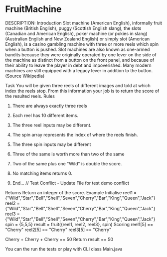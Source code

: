# FruitMachine

DESCRIPTION:
Introduction
Slot machine (American English), informally fruit machine (British English), puggy (Scottish English slang), the slots (Canadian and American English), poker machine (or pokies in slang) (Australian English and New Zealand English) or simply slot (American English), is a casino gambling machine with three or more reels which spin when a button is pushed. Slot machines are also known as one-armed bandits because they were originally operated by one lever on the side of the machine as distinct from a button on the front panel, and because of their ability to leave the player in debt and impoverished. Many modern machines are still equipped with a legacy lever in addition to the button. (Source Wikipedia)

Task
You will be given three reels of different images and told at which index the reels stop. From this information your job is to return the score of the resulted reels.
Rules
1. There are always exactly three reels

2. Each reel has 10 different items.

3. The three reel inputs may be different.

4. The spin array represents the index of where the reels finish.

5. The three spin inputs may be different

6. Three of the same is worth more than two of the same

7. Two of the same plus one "Wild" is double the score.

8. No matching items returns 0.

9. End... // Test Conflict - Update File for test demo conflict


Returns
Return an integer of the score.
Example
Initialise
reel1 = {"Wild","Star","Bell","Shell","Seven","Cherry","Bar","King","Queen","Jack"}
reel2 = {"Wild","Star","Bell","Shell","Seven","Cherry","Bar","King","Queen","Jack"}
reel3 = {"Wild","Star","Bell","Shell","Seven","Cherry","Bar","King","Queen","Jack"}
spin  = {5,5,5}
result = fruit({reel1, reel2, reel3}, spin)
Scoring
reel1[5] == "Cherry"
reel2[5] == "Cherry"
reel3[5] == "Cherry"

Cherry + Cherry + Cherry == 50
Return 
result == 50



You can the run the tests or play with CLI class Main.java
